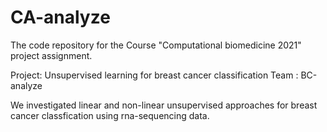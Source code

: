 # CA-analyze

The code repository for the Course "Computational biomedicine 2021" project assignment. 

Project: Unsupervised learning for breast cancer classification
Team : BC-analyze

We investigated linear and non-linear unsupervised approaches for breast cancer classfication using rna-sequencing data.


